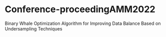 # Conference-proceedingAMM2022
Binary Whale Optimization Algorithm for Improving Data Balance Based on Undersampling Techniques


